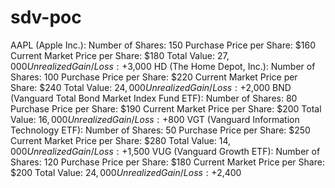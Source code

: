 # sdv-poc
AAPL (Apple Inc.): Number of Shares: 150 Purchase Price per Share: $160 Current Market Price per Share: $180 Total Value: $27,000 Unrealized Gain/Loss: +$3,000 
HD (The Home Depot, Inc.): Number of Shares: 100 Purchase Price per Share: $220 Current Market Price per Share: $240 Total Value: $24,000 Unrealized Gain/Loss: +$2,000 
BND (Vanguard Total Bond Market Index Fund ETF): Number of Shares: 80 Purchase Price per Share: $190 Current Market Price per Share: $200 Total Value: $16,000 Unrealized Gain/Loss: +$800 
VGT (Vanguard Information Technology ETF): Number of Shares: 50 Purchase Price per Share: $250 Current Market Price per Share: $280 Total Value: $14,000 Unrealized Gain/Loss: +$1,500 
VUG (Vanguard Growth ETF): Number of Shares: 120 Purchase Price per Share: $180 Current Market Price per Share: $200 Total Value: $24,000 Unrealized Gain/Loss: +$2,400